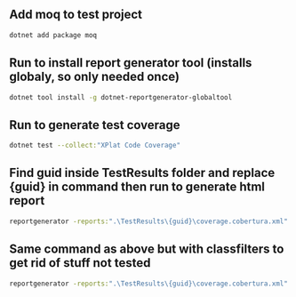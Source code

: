 ## Add moq to test project
```bash
dotnet add package moq
```
## Run to install report generator tool (installs globaly, so only needed once)
```bash
dotnet tool install -g dotnet-reportgenerator-globaltool
```

## Run to generate test coverage
```bash
dotnet test --collect:"XPlat Code Coverage"
```

## Find guid inside TestResults folder and replace {guid} in command then run to generate html report
```bash
reportgenerator -reports:".\TestResults\{guid}\coverage.cobertura.xml" -targetdir:"coveragereport" -reporttypes:Html
```

## Same command as above but with classfilters to get rid of stuff not tested
```bash
reportgenerator -reports:".\TestResults\{guid}\coverage.cobertura.xml" -targetdir:"coveragereport" -reporttypes:Html -classfilters:"+{serviceName}.Service.*;+{utilities}.API.Utilities.*"
```